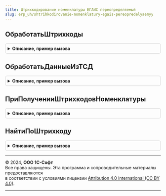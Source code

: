 ```yaml
---
title: Штрихкодирование номенклатуры ЕГАИС переопределяемый
slug: erp_uh/shtrihkodirovanie-nomenklatury-egais-pereopredelyaemyy
---
```



## ОбработатьШтрихкоды
<details style="margin: 1em 0; padding: 0.5em; border: 1px solid #ccc; border-radius: 6px;">

<summary style="font-weight: bold; cursor: pointer;">Описание, пример вызова</summary>

```bsl

// В процедуре требуется реализовать алгоритм обработки полученных штрихкодов.
//
// Параметры:
//  Форма - ФормаКлиентскогоПриложения - форма документа, в которой происходит обработка,
//  ДанныеДляОбработки - Структура - подготовленные ранее данные для обработки,
//  КэшированныеЗначения - Структура - используется механизмом обработки изменения реквизитов ТЧ.
Процедура ОбработатьШтрихкоды(Форма, ДанныеДляОбработки, КэшированныеЗначения) Экспорт
```

Пример вызова
```bsl
ШтрихкодированиеНоменклатурыЕГАИСПереопределяемый.ОбработатьШтрихкоды(Форма, ДанныеДляОбработки, КэшированныеЗначения) 
```
</details>

## ОбработатьДанныеИзТСД
<details style="margin: 1em 0; padding: 0.5em; border: 1px solid #ccc; border-radius: 6px;">

<summary style="font-weight: bold; cursor: pointer;">Описание, пример вызова</summary>

```bsl

// В процедуре требуется реализовать алгоритм обработки полученных штрихкодов из ТСД.
//
// Параметры:
//  Форма - ФормаКлиентскогоПриложения - форма документа, в которой происходит обработка,
//  ДанныеДляОбработки - Структура - подготовленные ранее данные для обработки,
//  КэшированныеЗначения - Структура - используется механизмом обработки изменения реквизитов ТЧ.
Процедура ОбработатьДанныеИзТСД(Форма, ДанныеДляОбработки, КэшированныеЗначения) Экспорт
```

Пример вызова
```bsl
ШтрихкодированиеНоменклатурыЕГАИСПереопределяемый.ОбработатьДанныеИзТСД(Форма, ДанныеДляОбработки, КэшированныеЗначения) 
```
</details>

## ПриПолученииШтрихкодовНоменклатуры
<details style="margin: 1em 0; padding: 0.5em; border: 1px solid #ccc; border-radius: 6px;">

<summary style="font-weight: bold; cursor: pointer;">Описание, пример вызова</summary>

```bsl

// В процедуре требуется реализовать алгоритм заполнения массива штрихкодов по переданному отбору.
//
// Параметры:
//   МассивШтрихкодов - Массив    - результат получения штрихкодов
//   Отбор            - Структура - переданные ключи отбора:
//    * Номенклатура   - ОпределяемыйТип.Номенклатура - ссылка на номенклатуру,
//    * Характеристика - ОпределяемыйТип.ХарактеристикаНоменклатуры - ссылка на характеристику номенклатуры,
//    * Упаковка       - ОпределяемыйТип.Упаковка - ссылка на упаковку.
//
// Возвращаемое значение:
//  Массив Из Строка - массив штрихкодов.
Процедура ПриПолученииШтрихкодовНоменклатуры(МассивШтрихкодов, Отбор) Экспорт
```

Пример вызова
```bsl
ШтрихкодированиеНоменклатурыЕГАИСПереопределяемый.ПриПолученииШтрихкодовНоменклатуры(МассивШтрихкодов, Отбор) 
```
</details>

## НайтиПоШтрихкоду
<details style="margin: 1em 0; padding: 0.5em; border: 1px solid #ccc; border-radius: 6px;">

<summary style="font-weight: bold; cursor: pointer;">Описание, пример вызова</summary>

```bsl

// Получить данные о номенклатуре по штрихкоду. Заполняемое значение - Структура со свойствами:
//   * НоменклатураЕГАИС - СправочникСсылка.КлассификаторАлкогольнойПродукцииЕГАИС - ссылка на алкогольную продукцию,
//   * Номенклатура - ОпределяемыйТип.Номенклатура - ссылка на номенклатуру,
//   * Характеристика - ОпределяемыйТип.ХарактеристикаНоменклатуры - ссылка на характеристику номенклатуры.
//   * Упаковка - ОпределяемыйТип.Упаковка - ссылка на упаковку номенклатуры.
//   или Неопределено если не найдено
//
// Параметры:
//   ДанныеСопоставления - Структура, Неопределено - результат поиска
//   Штрихкод            - Строка                  - считанный штрихкод.
Процедура НайтиПоШтрихкоду(ДанныеСопоставления, Штрихкод) Экспорт
```

Пример вызова
```bsl
ШтрихкодированиеНоменклатурыЕГАИСПереопределяемый.НайтиПоШтрихкоду(ДанныеСопоставления, Штрихкод) 
```
</details>

---

© 2024, **ООО 1С-Софт**  
Все права защищены. Эта программа и сопроводительные материалы предоставляются  
в соответствии с условиями лицензии [Attribution 4.0 International (CC BY 4.0)](https://creativecommons.org/licenses/by/4.0/legalcode).

---
